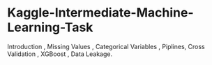 # Kaggle-Intermediate-Machine-Learning-Task
Introduction , Missing Values , Categorical Variables , Piplines, Cross Validation , XGBoost , Data Leakage.
